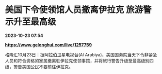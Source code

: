 # 美国下令使领馆人员撤离伊拉克 旅游警示升至最高级

**2023-10-23 07:54**

**https://www.gelonghui.com/live/1257759**

格隆汇10月23日｜据阿拉伯卫星电视台(Al Arabiya)，美国国务院当天下令非紧急人员和符合资格的家属撤离驻伊拉克使领事馆，并将旅行警告升级至最高级别四级，警告美国公民不要前往伊拉克。